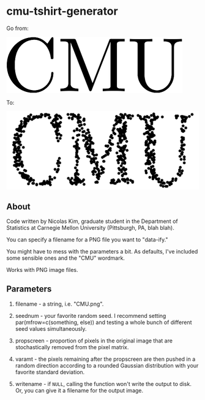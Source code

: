 # cmu-tshirt-generator

Go from: 

![alt tag](CMU.png)

To: 

![alt tag](cmulogo-seed13.png)


About
-----

Code written by Nicolas Kim, graduate student in the Department of Statistics at
Carnegie Mellon University (Pittsburgh, PA, blah blah). 

You can specify a filename for a PNG file you want to "data-ify." 

You might have to mess with the parameters a bit. As defaults, I've included
some sensible ones and the "CMU" wordmark. 

Works with PNG image files. 


Parameters
----------

1. filename - a string, i.e. "CMU.png".

2. seednum - your favorite random seed. I recommend setting
   par(mfrow=c(something, else)) and testing a whole bunch of different seed
   values simultaneously. 

3. propscreen - proportion of pixels in the original image that are
   stochastically removed from the pixel matrix. 

4. varamt - the pixels remaining after the propscreen are then pushed in a
   random direction according to a rounded Gaussian distribution with your
   favorite standard deviation. 

5. writename - if `NULL`, calling the function won't write the output to disk.
   Or, you can give it a filename for the output image. 
